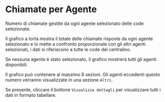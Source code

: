# Chiamate per Agente

Numero di chiamate gestite da ogni agente selezionato delle code selezionate.

Il grafico a torta mostra il totale delle chiamate risposte da ogni agente selezionato e 
lo mette a confronto proporzionale con gli altri agenti selezionati, i dati si riferiscono 
a tutte le code del centralino. 

Se nessuna agente è stato selezionato, il grafico mostrerà tutti gli agenti disponibili.

Il grafico può contenere al massimo 8 sezioni. Gli agenti eccedenti questo numero
verranno visualizzate in una sezione ``Altri``.

Se presente, cliccare il bottone ``Visualizza dettagli`` per visualizzare tutti i dati 
in formato tabellare.

